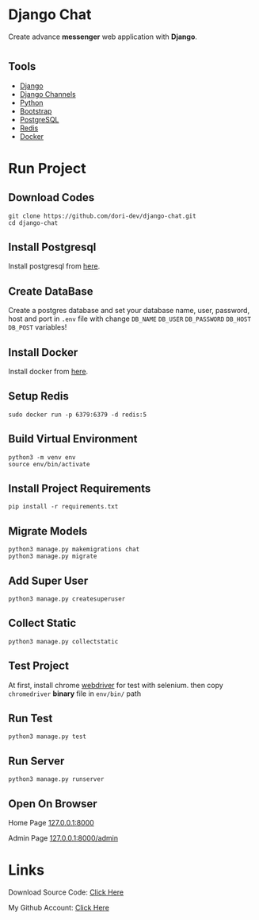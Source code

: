 # Django Chat

Create advance <b>messenger</b> web application with <b>Django</b>.

#

## Tools

- [Django](https://www.djangoproject.com/)
- [Django Channels](https://channels.readthedocs.io/en/stable/)
- [Python](https://www.python.org/)
- [Bootstrap](https://getbootstrap.com/)
- [PostgreSQL](https://www.postgresql.org/)
- [Redis](https://redis.io/)
- [Docker](https://www.docker.com/)

#

# Run Project

## Download Codes

```
git clone https://github.com/dori-dev/django-chat.git
cd django-chat
```

## Install Postgresql

Install postgresql from [here](https://www.postgresql.org/download/).

## Create DataBase

Create a postgres database and set your database name, user, password, host and port in `.env` file with change `DB_NAME` `DB_USER` `DB_PASSWORD` `DB_HOST` `DB_POST` variables!

## Install Docker

Install docker from [here](https://docs.docker.com/engine/install/).

## Setup Redis

```
sudo docker run -p 6379:6379 -d redis:5
```

## Build Virtual Environment

```
python3 -m venv env
source env/bin/activate
```

## Install Project Requirements

```
pip install -r requirements.txt
```

## Migrate Models

```
python3 manage.py makemigrations chat
python3 manage.py migrate
```

## Add Super User

```
python3 manage.py createsuperuser
```

## Collect Static

```
python3 manage.py collectstatic
```

## Test Project

At first, install chrome [webdriver](https://chromedriver.chromium.org/) for test with selenium.
then copy `chromedriver` <b>binary</b> file in `env/bin/` path

## Run Test

```
python3 manage.py test
```

## Run Server

```
python3 manage.py runserver
```

## Open On Browser

Home Page
[127.0.0.1:8000](http://127.0.0.1:8000/)

Admin Page
[127.0.0.1:8000/admin](http://127.0.0.1:8000/admin)

#

# Links

Download Source Code: [Click Here](https://github.com/dori-dev/django-chat/archive/refs/heads/master.zip)

My Github Account: [Click Here](https://github.com/dori-dev/)
